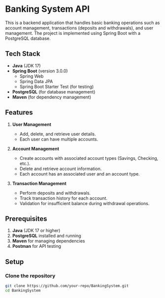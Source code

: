 # Banking System API

This is a backend application that handles basic banking operations such as account management, transactions (deposits and withdrawals), and user management. The project is implemented using Spring Boot with a PostgreSQL database.

## Tech Stack

- **Java** (JDK 17)
- **Spring Boot** (version 3.0.0)
  - Spring Web
  - Spring Data JPA
  - Spring Boot Starter Test (for testing)
- **PostgreSQL** (for database management)
- **Maven** (for dependency management)
  
## Features

1. **User Management**  
   - Add, delete, and retrieve user details.
   - Each user can have multiple accounts.

2. **Account Management**  
   - Create accounts with associated account types (Savings, Checking, etc.).
   - Delete and retrieve account information.
   - Each account has an associated user and an account type.

3. **Transaction Management**  
   - Perform deposits and withdrawals.
   - Track transaction history for each account.
   - Validation for insufficient balance during withdrawal operations.

## Prerequisites

1. **Java** (JDK 17 or higher)
2. **PostgreSQL** installed and running
3. **Maven** for managing dependencies
4. **Postman** for API testing

## Setup

### Clone the repository

```bash
git clone https://github.com/your-repo/BankingSystem.git
cd BankingSystem
